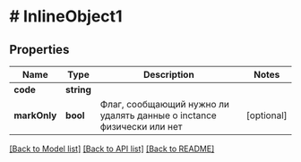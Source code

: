 # # InlineObject1

## Properties

Name | Type | Description | Notes
------------ | ------------- | ------------- | -------------
**code** | **string** |  | 
**markOnly** | **bool** | Флаг, сообщающий нужно ли удалять данные о inctance физически или нет | [optional] 

[[Back to Model list]](../../README.md#documentation-for-models) [[Back to API list]](../../README.md#documentation-for-api-endpoints) [[Back to README]](../../README.md)


